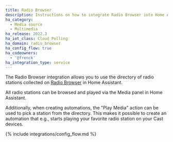 ```yaml
---
title: Radio Browser
description: Instructions on how to integrate Radio Browser into Home Assistant.
ha_category:
  - Media source
  - Multimedia
ha_release: 2022.3
ha_iot_class: Cloud Polling
ha_domain: radio_browser
ha_config_flow: true
ha_codeowners:
  - '@frenck'
ha_integration_type: service
---
```


The Radio Browser integration allows you to use the directory of
radio stations collected on [Radio Browser](https://www.radio-browser.info)
in Home Assistant.

All radio stations can be browsed and played via the Media panel in
Home Assistant.

Additionally, when creating automations, the "Play Media" action can be used
to pick a station from the directory. This makes it possible to create
an automation that e.g., starts playing your favorite radio station on your
Cast devices.

{% include integrations/config_flow.md %}
